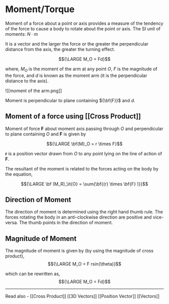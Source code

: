 # Moment/Torque

Moment of a force about a point or axis provides a measure of the tendency of the force to cause a body to rotate about the point or axis. The SI unit of moments: ${N \cdot m}$

It is a vector and the larger the force or the greater the perpendicular distance from the axis, the greater the turning effect.

$${\LARGE M_O = Fd}$$

where,
${M_O}$ is the moment of the arm at any point *O*,
${F}$ is the magnitude of the force, and 
${d}$ is known as the moment arm (it is the perpendicular distance to the axis).

![[moment of the arm.png]]

Moment is perpendicular to plane containing ${\bf{F}}$ and ${d}$.

## Moment of a force using [[Cross Product]]

Moment of force **F** about moment axis passing through *O* and perpendicular to plane containing *O* and **F** is given by

$${\LARGE \bf{M}_O = r \times F}$$

**r** is a position vector drawn from *O* to any point lying on the line of action of **F**.

The resultant of the moment is related to the forces acting on the body by the equation,

$${\LARGE \bf (M_R)_\it{O} = \sum{\bf{(r} \times \bf{F} )}}$$

## Direction of Moment

The direction of moment is determined using the right hand thumb rule. The forces rotating the body in an anti-clockwise direction are positive and vice-versa. The thumb points in the direction of moment.

## Magnitude of Moment

The magnitude of moment is given by (by using the magnitude of cross product),
$${\LARGE M_O = F rsin(\theta)}$$

which can be rewritten as,
$${\LARGE M_O = Fd}$$


---
Read also - [[Cross Product]] [[3D Vectors]] [[Position Vector]] [[Vectors]]
